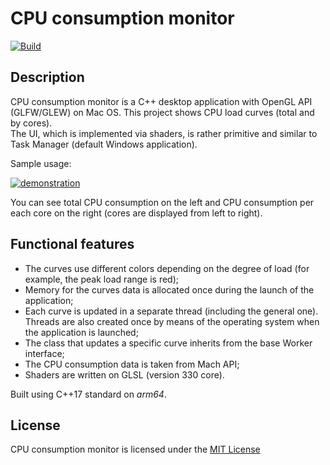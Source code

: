 # CPU consumption monitor

[![Build](https://github.com/kalkolay/CPU_consumption/actions/workflows/macos-cmake-build.yml/badge.svg)](https://github.com/kalkolay/CPU_consumption/actions/workflows/macos-cmake-build.yml)

## Description

CPU consumption monitor is a C++ desktop application with OpenGL API (GLFW/GLEW) on Mac OS. This project shows CPU load curves (total and by cores).\
The UI, which is implemented via shaders, is rather primitive and similar to Task Manager (default Windows application).

Sample usage:

<a href="https://ibb.co/BywtRKW"><img src="https://i.ibb.co/2v5yBYV/demonstration.png" alt="demonstration" border="0" /></a>

You can see total CPU consumption on the left and CPU consumption per each core on the right (cores are displayed from left to right). 

## Functional features
- The curves use different colors depending on the degree of load (for example, the peak load range is red);
- Memory for the curves data is allocated once during the launch of the application;
- Each curve is updated in a separate thread (including the general one). Threads are also created once by means of the operating system when the application is launched;
- The class that updates a specific curve inherits from the base Worker interface;
- The CPU consumption data is taken from Mach API;
- Shaders are written on GLSL (version 330 core).

Built using C++17 standard on *arm64*.

## License

CPU consumption monitor is licensed under the [MIT License](https://github.com/kalkolay/CPU_consumption/blob/main/LICENSE)
